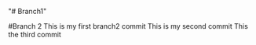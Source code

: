 "# Branch1" 



#Branch 2
This is my first branch2 commit 
This is my second commit 
This the third commit 